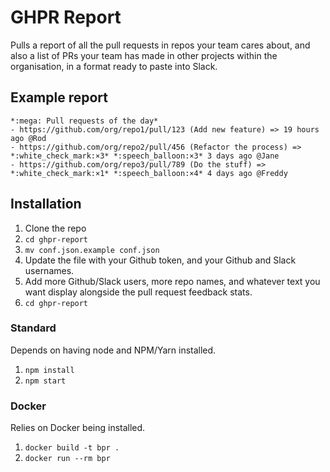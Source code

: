 # GHPR Report

Pulls a report of all the pull requests in repos your team cares about, and also a list of PRs your team has made in other projects within the organisation, in a format ready to paste into Slack.

## Example report

```
*:mega: Pull requests of the day*
- https://github.com/org/repo1/pull/123 (Add new feature) => 19 hours ago @Rod
- https://github.com/org/repo2/pull/456 (Refactor the process) => *:white_check_mark:×3* *:speech_balloon:×3* 3 days ago @Jane
- https://github.com/org/repo3/pull/789 (Do the stuff) => *:white_check_mark:×1* *:speech_balloon:×4* 4 days ago @Freddy
```

## Installation

1. Clone the repo
1. `cd ghpr-report`
1. `mv conf.json.example conf.json`
1. Update the file with your Github token, and your Github and Slack usernames.
1. Add more Github/Slack users, more repo names, and whatever text you want display alongside the pull request feedback stats.
1. `cd ghpr-report`

### Standard

Depends on having node and NPM/Yarn installed.

1. `npm install`
1. `npm start`

### Docker

Relies on Docker being installed.

1. `docker build -t bpr .`
1. `docker run --rm bpr`
